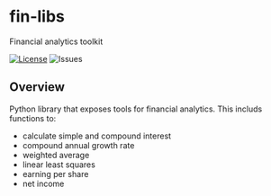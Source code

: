 # fin-libs
Financial analytics toolkit

[![License](https://img.shields.io/badge/License-Apache_2.0-blue.svg)](https://opensource.org/licenses/Apache-2.0) ![Issues](https://img.shields.io/github/issues/azepecki/fin-libs)

## Overview

Python library that exposes tools for financial analytics. This includs functions to:
- calculate simple and compound interest
- compound annual growth rate 
- weighted average
- linear least squares
- earning per share
- net income
